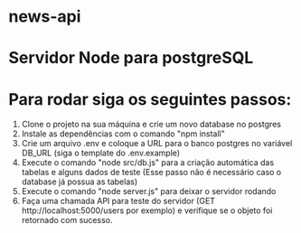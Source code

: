 # news-api
# Servidor Node para postgreSQL

# Para rodar siga os seguintes passos:

1) Clone o projeto na sua máquina e crie um novo database no postgres
2) Instale as dependências com o comando "npm install"
2) Crie um arquivo .env e coloque a URL para o banco postgres no variável DB_URL (siga o template do .env.example)
3) Execute o comando "node src/db.js" para a criação automática das tabelas e alguns dados de teste (Esse passo não é necessário caso o database já possua as tabelas)
4) Execute o comando "node server.js" para deixar o servidor rodando
5) Faça uma chamada API para teste do servidor (GET http://localhost:5000/users por exemplo) e verifique se o objeto foi retornado com sucesso.
